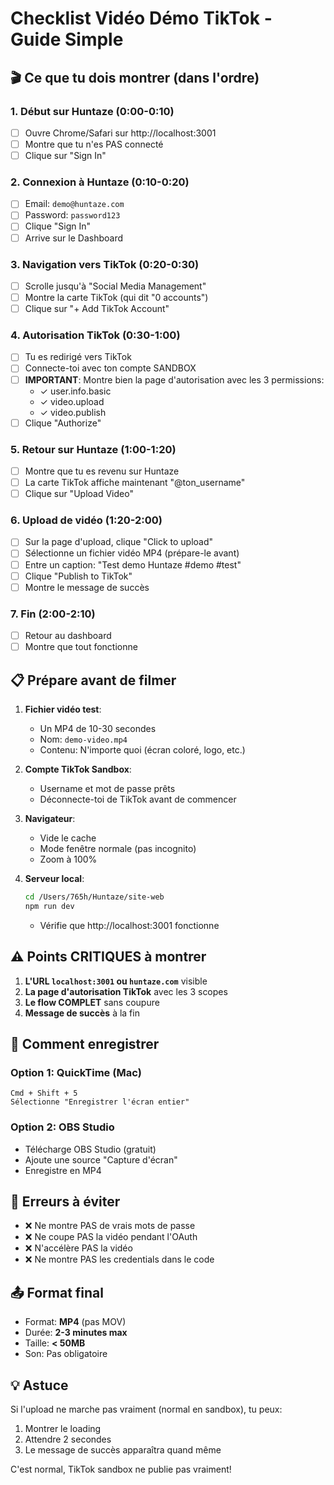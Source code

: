 # Checklist Vidéo Démo TikTok - Guide Simple

## 🎬 Ce que tu dois montrer (dans l'ordre)

### 1. **Début sur Huntaze (0:00-0:10)**
- [ ] Ouvre Chrome/Safari sur http://localhost:3001
- [ ] Montre que tu n'es PAS connecté
- [ ] Clique sur "Sign In"

### 2. **Connexion à Huntaze (0:10-0:20)**
- [ ] Email: `demo@huntaze.com`
- [ ] Password: `password123`
- [ ] Clique "Sign In"
- [ ] Arrive sur le Dashboard

### 3. **Navigation vers TikTok (0:20-0:30)**
- [ ] Scrolle jusqu'à "Social Media Management"
- [ ] Montre la carte TikTok (qui dit "0 accounts")
- [ ] Clique sur "+ Add TikTok Account"

### 4. **Autorisation TikTok (0:30-1:00)**
- [ ] Tu es redirigé vers TikTok
- [ ] Connecte-toi avec ton compte SANDBOX
- [ ] **IMPORTANT**: Montre bien la page d'autorisation avec les 3 permissions:
  - ✓ user.info.basic
  - ✓ video.upload  
  - ✓ video.publish
- [ ] Clique "Authorize"

### 5. **Retour sur Huntaze (1:00-1:20)**
- [ ] Montre que tu es revenu sur Huntaze
- [ ] La carte TikTok affiche maintenant "@ton_username"
- [ ] Clique sur "Upload Video"

### 6. **Upload de vidéo (1:20-2:00)**
- [ ] Sur la page d'upload, clique "Click to upload"
- [ ] Sélectionne un fichier vidéo MP4 (prépare-le avant)
- [ ] Entre un caption: "Test demo Huntaze #demo #test"
- [ ] Clique "Publish to TikTok"
- [ ] Montre le message de succès

### 7. **Fin (2:00-2:10)**
- [ ] Retour au dashboard
- [ ] Montre que tout fonctionne

## 📋 Prépare avant de filmer

1. **Fichier vidéo test**:
   - Un MP4 de 10-30 secondes
   - Nom: `demo-video.mp4`
   - Contenu: N'importe quoi (écran coloré, logo, etc.)

2. **Compte TikTok Sandbox**:
   - Username et mot de passe prêts
   - Déconnecte-toi de TikTok avant de commencer

3. **Navigateur**:
   - Vide le cache
   - Mode fenêtre normale (pas incognito)
   - Zoom à 100%

4. **Serveur local**:
   ```bash
   cd /Users/765h/Huntaze/site-web
   npm run dev
   ```
   - Vérifie que http://localhost:3001 fonctionne

## ⚠️ Points CRITIQUES à montrer

1. **L'URL `localhost:3001` ou `huntaze.com`** visible
2. **La page d'autorisation TikTok** avec les 3 scopes
3. **Le flow COMPLET** sans coupure
4. **Message de succès** à la fin

## 🎥 Comment enregistrer

### Option 1: QuickTime (Mac)
```
Cmd + Shift + 5
Sélectionne "Enregistrer l'écran entier"
```

### Option 2: OBS Studio
- Télécharge OBS Studio (gratuit)
- Ajoute une source "Capture d'écran"
- Enregistre en MP4

## 🚫 Erreurs à éviter

- ❌ Ne montre PAS de vrais mots de passe
- ❌ Ne coupe PAS la vidéo pendant l'OAuth
- ❌ N'accélère PAS la vidéo
- ❌ Ne montre PAS les credentials dans le code

## 📤 Format final

- Format: **MP4** (pas MOV)
- Durée: **2-3 minutes max**
- Taille: **< 50MB**
- Son: Pas obligatoire

## 💡 Astuce

Si l'upload ne marche pas vraiment (normal en sandbox), tu peux:
1. Montrer le loading 
2. Attendre 2 secondes
3. Le message de succès apparaîtra quand même

C'est normal, TikTok sandbox ne publie pas vraiment!